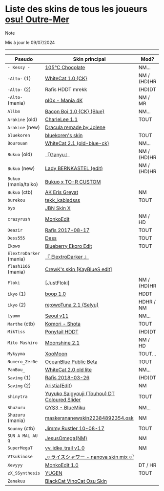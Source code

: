 # Liste des skins de tous les joueurs [osu! Outre-Mer](https://discord.com/invite/bkDfcn8uyX)
> [!NOTE]
> Mis à jour le 09/07/2024

-----------------

| Pseudo | Skin principal | Mod? |
| --- | --- | --- |
| `- Kessy -` | [105°C Chocolate](https://www.reddit.com/r/OsuSkins/comments/ry4vng/105c_chocolate_169_sd_hd_all_mode/) | NM...
| `-Alto-` (1) | [WhiteCat 1.0 {CK}](https://osuck.link/s-1107) | NM / (HD)HR
| `-Alto-` (2) | Rafis HDDT mrekk | (HD)DT
| `-Alto-` (mania) | [pl0x - Mania 4K](https://osu.ppy.sh/community/forums/topics/619322?n=1) | NM / MR
| `Allbm` | [Bacon Boi 1.0 {CK} (Blue)](https://skins.osuck.net/skins/1648) | NM...
| `Arakine` (old) | [CharleLee 1.1](https://github.com/MumusLeBG/CharleLee-Skins?tab=readme-ov-file#charlelee-11) | TOUT
| `Arakine` (new) | [Dracula remade by Jolene]([https://drive.google.com/file/d/1BN1cwvL0Yqqzzzttb2WBvZkUJp3r9zVi](https://1drv.ms/u/s!AljVEB6Pg-fPgsdJ2sAr_b2wINPHaA?e=elEtVN))
| `bluekoren` | [bluekoren's skin]() | TOUT
| `Bourouan` | [WhiteCat 2.1 (old-blue-ck)](https://skins.osuck.net/skins/2021) | NM...
| `Bukuo` (old) | [『Ganyu』](https://reddit.com/kd5t1a) | NM / (HD)HR
| `Bukuo` (new) | [Lady BERNKASTEL (edit)](https://drive.google.com/file/d/11mxhNqDyoxl5CUyLEc75QlwcpMKS8nrZ/view?usp=sharing) | NM / (HD)HR
| `Bukuo` (mania/taiko) | [Bukuo x TO-R CUSTOM](https://drive.google.com/file/d/1sC--6wMtE3iZmu4fcWZgqKjyybqkN4w6/view?usp=sharing) | 
| `Bukuo` (ctb) | [AK Eris Greyat](https://osu.ppy.sh/community/forums/topics/1924459) | NM
| `burekou` | [tekk_kablsdsss](https://cdn.discordapp.com/attachments/927904588017836112/1219062082650116209/tekk_kablsdsss.osk?ex=66d99349&is=66d841c9&hm=0f62488ff3bd4aad0dfe3a5044d9611f93fc50a777a5718a6730f9172ddfb07e&) | TOUT
| `byo` | [JBN Skin X <Pro>](https://didiermichon.s-ul.eu/u3ctl7hc)
| `crazyrush` | [MonkoEdit](https://skins.osuck.net/skins/2011) | NM / HD
| `Deazir` | [Rafis 2017-08-17](https://skins.osuck.net/skins/165) | TOUT
| `Dess555` | [Dess](https://drive.google.com/file/d/16RMaFpx-6oWEQs0JFoEZrBo9e-e6dae2/view?usp=sharing) | TOUT
| `Ekowo` | [Blueberry Ekoro Edit](https://skins.osuck.net/skins/1372) | TOUT
| `ElextroDarker` (mania) | [『 ElextroDarker 』](https://drive.google.com/file/d/1_teFbOjyI7EWvAqkDKN-7BSWyvHmcHAu/view)
| `flash1166` (mania) | [CrewK's skin \[KayBlueS edit\]](https://drive.google.com/file/d/1ApGCVFLR1GBeI48kn7UemSVcNZvyDsXX/view)
| `Floki` | [JustFloki] | NM / (HD)HR
| `ikyo` (1) | [boop 1.0](https://skins.osuck.net/skins/1671) | HDDT
| `ikyo` (2) | [re;owoTuna 2.1 (Selyu)](https://skins.osuck.net/skins/1552) | HDHR / NM
| `Lyumm` | [Seoul v11](https://skins.osuck.net/skins/2924) | NM...
| `Marthe` (ctb) | [Komori - Shota](https://osuck.link/s-389) | TOUT
| `MikTiss` | [Ponytail HDDT](https://github.com/broilerosu/mrekk-osu-Skins?tab=readme-ov-file#ponytail-hddt) | (HD)DT
| `Mito Mashiro` | [Moonshine 2.1](https://osu.ppy.sh/community/forums/topics/1610388?n=1) | NM / HD
| `Mykyyma` | [XooMoon](https://skins.osuck.net/skins/2530) | TOUT...
| `Numero_Zer0e` | [OceanBlue Public Beta](https://osuskins.net/skin/94CW38v) | TOUT
| `PanBou_` | [WhiteCat 2.0 old lite](https://osuck.link/s-2021) | NM...
| `Saving` (1) | [Rafis 2018-03-26](https://osuck.link/s-166) | (HD)DT
| `Saving` (2) | [Aristia(Edit)](https://skins.osuck.net/skins/485?v=0) | NM
| `shinytra` | [Yuyuko Saigyouji (Touhou) DT Coloured Slider](https://www.reddit.com/r/OsuSkins/comments/126ubf5/yuyuko_saigyouji_touhou_standard_only_nmdt_169/) | TOUT
| `Shuzuru` | [QYS3 - BlueMiku](https://cdn.discordapp.com/attachments/1233294045866885151/1233306723713028219/QYS3_-_BlueMiku.osk?ex=6688e6e4&is=66879564&hm=ca26416cd53203edfd30156cb368d988842bc6b602380ac98440d0b79792d306&) | NM...
| `Shuzuru` (mania) | [maskerananewskin22384892354.osk](https://cdn.discordapp.com/attachments/1233294045866885151/1235639450080383026/maskearanewskin22384892354.osk?ex=6688d1a9&is=66878029&hm=cf4946b3570985beec1eb4582563787a9e5818dbf0d51baa34633f4665df735e&) | NM
| `Sounny` (ctb) | [Jimmy Rustler 10-08-17](https://bit.ly/3e0jNzs) | TOUT
| `SUN A MAL AU Q` | [JesusOmega(NM)](https://skins.osuck.net/skins/1489) | NM
| `SuperMegaT` | [vv_idke_trail v1.0](https://skins.osuck.net/skins/866?v=0) | NM
| `VTsukinose`| [⌞ও ライスシャワー - nanoya skin mix ও⌝](https://www.reddit.com/r/OsuSkins/comments/y8hp45/%E0%A6%93_%E3%83%A9%E3%82%A4%E3%82%B9%E3%82%B7%E3%83%A3%E3%83%AF%E3%83%BC_nanoya_skin_mix_%E0%A6%93/)
| `Xevyyy` | [MonkoEdit 1.0](https://skins.osuck.net/skins/2011?v=0) | DT / HR
| `zX_SSynthesis` | [YUGEN](https://osu.ppy.sh/community/forums/topics/365036?n=1) | TOUT
| `Zanakuu` | [BlackCat VinoCat Osu Skin](https://drive.google.com/drive/folders/1dladY_ThZYRut2dGTg-Qvq8wXm5U6STs)



